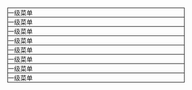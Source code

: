 <!DOCTYPE html>
<html lang="en">
<head>
    <meta charset="UTF-8">
    <title>test</title>
    <script type="text/javascript" src="jQuery1.4.1.js"></script>
    <style>
        ul{
            list-style: none;
        }
        .nav{
            width: 400px;
            margin: 100px auto;
            border-radius: 10px;
        }
        .nav>li{
            border: 1px solid #000;
            border-top: none;
        }
        .nav>li:first-child{
            border-top: 1px solid #000;
        }
    </style>
</head>
<body>
<ul class="nav">
    <li>一级菜单</li>
    <li>一级菜单</li>
    <li>一级菜单</li>
    <li>一级菜单</li>
    <li>一级菜单</li>
    <li>一级菜单</li>
    <li>一级菜单</li>
    <li>一级菜单</li>
</ul>


</body>
</html>
